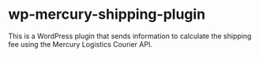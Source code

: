 # wp-mercury-shipping-plugin
This is a WordPress plugin that sends information to calculate the shipping fee using the Mercury Logistics Courier API.
